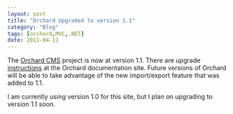 ```yaml
---
layout: post
title: "Orchard Upgraded to version 1.1"
category: "Blog"
tags: [orchard,MVC,.NET]
date: 2011-04-11
---
```



The [Orchard CMS](http://www.orchardproject.net "Orchard Project") project is now at version 1.1\. There are upgrade [instructions](http://orchardproject.net/docs/Upgrading-a-site-to-a-new-version-of-Orchard.ashx "Instructions") at the Orchard documentation site. Future versions of Orchard will be able to take advantage of the new import/export feature that was added to 1.1.

I am currently using version 1.0 for this site, but I plan on upgrading to version 1.1 soon.